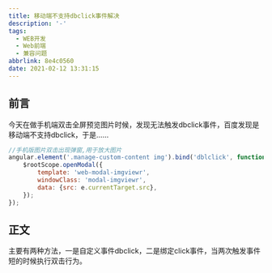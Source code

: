 ```yaml
---
title: 移动端不支持dbclick事件解决
description: '-'
tags:
  - WEB开发
  - Web前端
  - 兼容问题
abbrlink: 8e4c0560
date: 2021-02-12 13:31:15
---
```




## 前言

今天在做手机端双击全屏预览图片时候，发现无法触发dbclick事件，百度发现是移动端不支持dbclick，于是……

```javascript
//手机版图片双击出现弹窗,用于放大图片
angular.element('.manage-custom-content img').bind('dblclick', function (e) {
    $rootScope.openModal({
        template: 'web-modal-imgviewr',
        windowClass: 'modal-imgviewr',
        data: {src: e.currentTarget.src},
    });
});
```



## 正文

主要有两种方法，一是自定义事件dbclick，二是绑定click事件，当两次触发事件短的时候执行双击行为。

